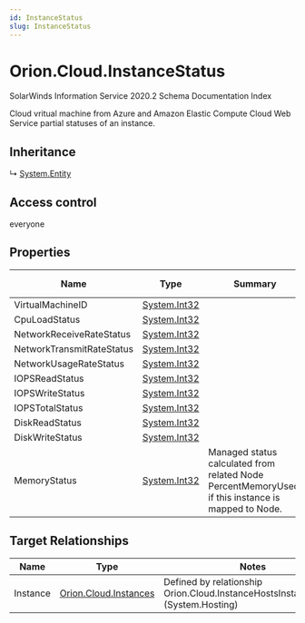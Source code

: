 ```yaml
---
id: InstanceStatus
slug: InstanceStatus
---
```


# Orion.Cloud.InstanceStatus

SolarWinds Information Service 2020.2 Schema Documentation Index

Cloud vritual machine from Azure and Amazon Elastic Compute Cloud Web Service partial statuses of an instance.

## Inheritance

↳ [System.Entity](./../System/Entity)

## Access control

everyone

## Properties

| Name | Type | Summary | Access Control |
| ------ | ------ | ------ | ------ |
| VirtualMachineID | [System.Int32](https://docs.microsoft.com/en-us/dotnet/api/system.int32) |  | everyone |
| CpuLoadStatus | [System.Int32](https://docs.microsoft.com/en-us/dotnet/api/system.int32) |  | everyone |
| NetworkReceiveRateStatus | [System.Int32](https://docs.microsoft.com/en-us/dotnet/api/system.int32) |  | everyone |
| NetworkTransmitRateStatus | [System.Int32](https://docs.microsoft.com/en-us/dotnet/api/system.int32) |  | everyone |
| NetworkUsageRateStatus | [System.Int32](https://docs.microsoft.com/en-us/dotnet/api/system.int32) |  | everyone |
| IOPSReadStatus | [System.Int32](https://docs.microsoft.com/en-us/dotnet/api/system.int32) |  | everyone |
| IOPSWriteStatus | [System.Int32](https://docs.microsoft.com/en-us/dotnet/api/system.int32) |  | everyone |
| IOPSTotalStatus | [System.Int32](https://docs.microsoft.com/en-us/dotnet/api/system.int32) |  | everyone |
| DiskReadStatus | [System.Int32](https://docs.microsoft.com/en-us/dotnet/api/system.int32) |  | everyone |
| DiskWriteStatus | [System.Int32](https://docs.microsoft.com/en-us/dotnet/api/system.int32) |  | everyone |
| MemoryStatus | [System.Int32](https://docs.microsoft.com/en-us/dotnet/api/system.int32) | Managed status calculated from related Node PercentMemoryUsed, if this instance is mapped to Node. | everyone |

## Target Relationships

| Name | Type | Notes |
| ------ | ------ | ------ |
| Instance | [Orion.Cloud.Instances](./../Orion.Cloud/Instances) | Defined by relationship Orion.Cloud.InstanceHostsInstanceStatus (System.Hosting) |

